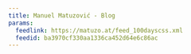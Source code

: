 ```yaml
---
title: Manuel Matuzović - Blog
params:
  feedlink: https://matuzo.at/feed_100dayscss.xml
  feedid: ba3970cf330aa1336ca452d64e6c86ac
---
```

